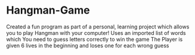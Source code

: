# Hangman-Game
Created a fun program as part of a personal, learning project which allows you to play Hangman with your computer!
Uses an imported list of words which 
You need to guess letters correctly to win the game
The Player is given 6 lives in the beginning and loses one for each wrong guess

